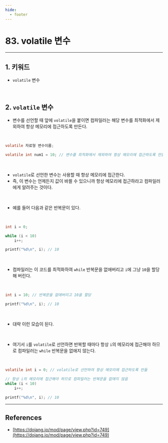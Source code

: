 ```yaml
---
hide:
  - footer
---
```


# 83. volatile 변수

---

## 1. 키워드

- `volatile` 변수

<br/>

## 2. `volatile` 변수

- 변수를 선언할 때 앞에 `volatile`을 붙이면 컴파일러는 해당 변수를 최적화에서 제외하여 항상 메모리에 접근하도록 만든다.

<br/>

```c
volatile 자료형 변수이름;
```

```c
volatile int num1 = 10; // 변수를 최적화에서 제외하여 항상 메모리에 접근하도록 만듦
```

<br/>

- `volatile`로 선언한 변수는 사용할 때 항상 메모리에 접근한다.
- 즉, 이 변수는 언제든지 값이 바뀔 수 있으니까 항상 메모리에 접근하라고 컴파일러에게 알려주는 것이다.

<br/>

- 예를 들어 다음과 같은 반복문이 있다.

<br/>

```c
int i = 0;

while (i < 10)
    i++;

printf("%d\n", i); // 10
```

<br/>

- 컴파일러는 이 코드를 최적화하여 `while` 반복문을 없애버리고 `i`에 그냥 `10`을 할당해 버린다.

<br/>

```c
int i = 10; // 반복문을 없애버리고 10을 할당

printf("%d\n", i); // 10
```

<br/>

- 대략 이런 모습이 된다.

<br/>

- 여기서 `i`를 `volatile`로 선언하면 반복할 때마다 항상 `i`의 메모리에 접근해야 하므로 컴파일러는 `while` 반복문을 없애지 않는다.

<br/>

```c
volatile int i = 0; // volatile로 선언하여 항상 메모리에 접근하도록 만듦

// 항상 i의 메모리에 접근해야 하므로 컴파일러는 반복문을 없애지 않음
while (i < 10)
    i++;

printf("%d\n", i); // 10
```

---

## References

- [https://dojang.io/mod/page/view.php?id=749](https://dojang.io/mod/page/view.php?id=749)
